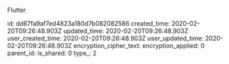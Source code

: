 Flutter

id: dd67fa9af7ed4823a180d7b082082586
created_time: 2020-02-20T09:26:48.903Z
updated_time: 2020-02-20T09:26:48.903Z
user_created_time: 2020-02-20T09:26:48.903Z
user_updated_time: 2020-02-20T09:26:48.903Z
encryption_cipher_text: 
encryption_applied: 0
parent_id: 
is_shared: 0
type_: 2